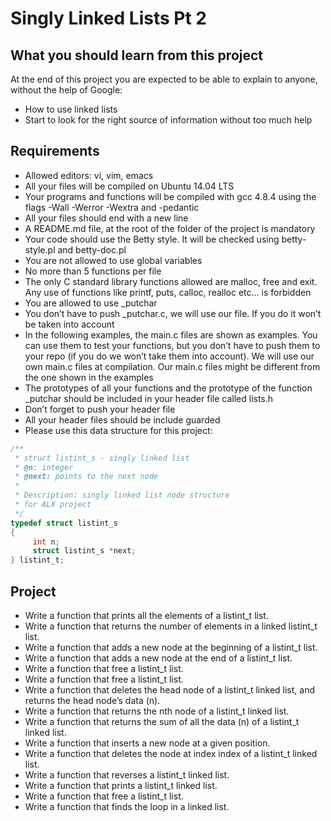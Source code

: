 # Singly Linked Lists Pt 2

## What you should learn from this project

At the end of this project you are expected to be able to explain to anyone, without the help of Google:
- How to use linked lists
- Start to look for the right source of information without too much help

## Requirements

- Allowed editors: vi, vim, emacs
- All your files will be compiled on Ubuntu 14.04 LTS
- Your programs and functions will be compiled with gcc 4.8.4 using the flags -Wall -Werror -Wextra and -pedantic
- All your files should end with a new line
- A README.md file, at the root of the folder of the project is mandatory
- Your code should use the Betty style. It will be checked using betty-style.pl and betty-doc.pl
- You are not allowed to use global variables
- No more than 5 functions per file
- The only C standard library functions allowed are malloc, free and exit. Any use of functions like printf, puts, calloc, realloc etc… is forbidden
- You are allowed to use _putchar
- You don’t have to push _putchar.c, we will use our file. If you do it won’t be taken into account
- In the following examples, the main.c files are shown as examples. You can use them to test your functions, but you don’t have to push them to your repo (if you do we won’t take them into account). We will use our own main.c files at compilation. Our main.c files might be different from the one shown in the examples
- The prototypes of all your functions and the prototype of the function _putchar should be included in your header file called lists.h
- Don’t forget to push your header file
- All your header files should be include guarded
- Please use this data structure for this project:
```c
/**
 * struct listint_s - singly linked list
 * @n: integer
 * @next: points to the next node
 *
 * Description: singly linked list node structure
 * for ALX project
 */
typedef struct listint_s
{
     int n;
     struct listint_s *next;
} listint_t;
```

## Project
- Write a function that prints all the elements of a listint_t list.
- Write a function that returns the number of elements in a linked listint_t list.
- Write a function that adds a new node at the beginning of a listint_t list.
- Write a function that adds a new node at the end of a listint_t list.
- Write a function that free a listint_t list.
- Write a function that free a listint_t list.
- Write a function that deletes the head node of a listint_t linked list, and returns the head node’s data (n).
- Write a function that returns the nth node of a listint_t linked list.
- Write a function that returns the sum of all the data (n) of a listint_t linked list.
- Write a function that inserts a new node at a given position.
- Write a function that deletes the node at index index of a listint_t linked list.
- Write a function that reverses a listint_t linked list.
- Write a function that prints a listint_t linked list.
- Write a function that free a listint_t list.
- Write a function that finds the loop in a linked list.
